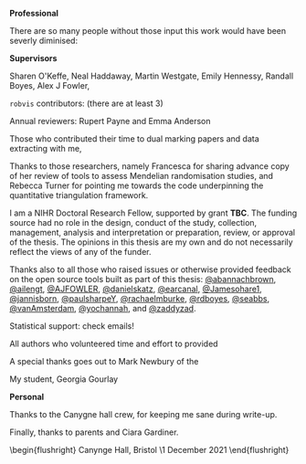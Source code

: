 <!-- do not edit by hand - make changes to _acknowledgements.Rmd instead -->

__Professional__

<!-- TODO CHECK ALL NAME SPELLINGS -->

There are so many people without those input this work would have been severly diminised: 

__Supervisors__

Sharen O'Keffe, Neal Haddaway, Martin Westgate, Emily Hennessy, Randall Boyes, Alex J Fowler, 

`robvis` contributors: (there are at least 3)

Annual reviewers: Rupert Payne and Emma Anderson

Those who contributed their time to dual marking papers and data extracting with me,

Thanks to those researchers, namely Francesca for sharing advance copy of her review of tools to assess Mendelian randomisation studies, and Rebecca Turner for pointing me towards the code underpinning the quantitative triangulation framework.

I am a NIHR Doctoral Research Fellow, supported by grant **TBC**. The funding source had no role in the design, conduct of the study, collection, management, analysis and interpretation or preparation, review, or approval of the thesis. The opinions in this thesis are my own and do not necessarily reflect the views of any of the funder.

Thanks also to all those who raised issues or otherwise provided feedback on the open source tools built as part of this thesis:
[&#x0040;abannachbrown](https://github.com/abannachbrown), [&#x0040;ailengt](https://github.com/ailengt), [&#x0040;AJFOWLER](https://github.com/AJFOWLER), [&#x0040;danielskatz](https://github.com/danielskatz), [&#x0040;earcanal](https://github.com/earcanal), [&#x0040;Jamesohare1](https://github.com/Jamesohare1), [&#x0040;jannisborn](https://github.com/jannisborn), [&#x0040;paulsharpeY](https://github.com/paulsharpeY), [&#x0040;rachaelmburke](https://github.com/rachaelmburke), [&#x0040;rdboyes](https://github.com/rdboyes), [&#x0040;seabbs](https://github.com/seabbs), [&#x0040;vanAmsterdam](https://github.com/vanAmsterdam), [&#x0040;yochannah](https://github.com/yochannah), and [&#x0040;zaddyzad](https://github.com/zaddyzad).

Statistical support: check emails!

All authors who volunteered time and effort to provided

A special thanks goes out to Mark Newbury of the 

My student, Georgia Gourlay


__Personal__

Thanks to the Canygne hall crew, for keeping me sane during write-up.

Finally, thanks to parents and Ciara Gardiner.


\begin{flushright}
Canynge Hall, Bristol \\1 December 2021
\end{flushright}
